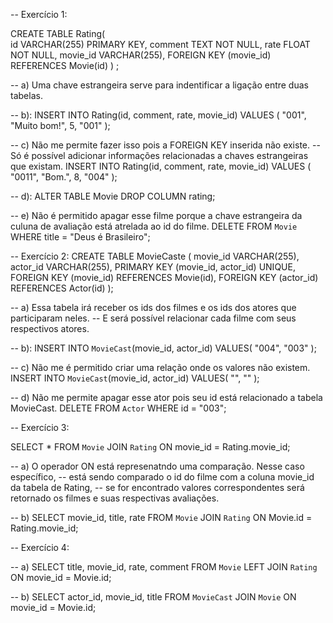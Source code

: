 
-- Exercício 1:

CREATE TABLE Rating(  
    id VARCHAR(255) PRIMARY KEY,
    comment TEXT NOT NULL,
    rate FLOAT NOT NULL,
    movie_id VARCHAR(255),
    FOREIGN KEY (movie_id) REFERENCES Movie(id)
) ;

-- a) Uma chave estrangeira serve para indentificar a ligação entre duas tabelas.

-- b): 
INSERT INTO Rating(id, comment, rate, movie_id)
VALUES (
    "001",
    "Muito bom!",
    5,
    "001"
);

-- c) Não me permite fazer isso pois a FOREIGN KEY inserida não existe. 
--    Só é possível adicionar informações relacionadas a chaves estrangeiras que existam. 
INSERT INTO Rating(id, comment, rate, movie_id)
VALUES (
    "0011",
    "Bom.",
    8,
    "004"
);

-- d):
ALTER TABLE Movie DROP COLUMN rating;

-- e) Não é permitido apagar esse filme porque a chave estrangeira da culuna de avaliação está atrelada ao id do filme.
DELETE FROM `Movie` WHERE title = "Deus é Brasileiro";

-- Exercício 2:
CREATE TABLE MovieCaste (
    movie_id VARCHAR(255),
    actor_id VARCHAR(255),
    PRIMARY KEY (movie_id, actor_id) UNIQUE,
    FOREIGN KEY (movie_id) REFERENCES Movie(id),
    FOREIGN KEY (actor_id) REFERENCES Actor(id)
);

-- a) Essa tabela irá receber os ids dos filmes e os ids dos atores que participaram neles.
-- E será possível relacionar cada filme com seus respectivos atores.

-- b):
INSERT INTO `MovieCast`(movie_id, actor_id)
VALUES(
    "004",
    "003"
);

-- c) Não me é permitido criar uma relação onde os valores não existem.
INSERT INTO `MovieCast`(movie_id, actor_id)
VALUES(
    "",
    ""
); 

-- d) Não me permite apagar esse ator pois seu id está relacionado a tabela MovieCast.
DELETE FROM `Actor` WHERE id = "003";

-- Exercício 3:

SELECT * FROM `Movie`
JOIN `Rating` ON movie_id = Rating.movie_id;

-- a) O operador ON está represenatndo uma comparação. Nesse caso específico,
-- está sendo comparado o id do filme com a coluna movie_id da tabela de Rating,
-- se for encontrado valores correspondentes será retornado os filmes e suas respectivas avaliações.

-- b)
SELECT movie_id, title, rate FROM `Movie`
JOIN `Rating`
ON Movie.id = Rating.movie_id;

-- Exercício 4:

-- a) 
SELECT title, movie_id, rate, comment FROM `Movie`
LEFT JOIN `Rating` 
ON movie_id = Movie.id;

-- b) 
SELECT actor_id, movie_id, title FROM `MovieCast`
JOIN `Movie`
ON movie_id = Movie.id;